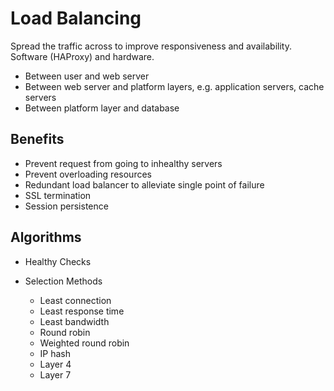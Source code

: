 # Load Balancing

Spread the traffic across to improve responsiveness and availability.
Software (HAProxy) and hardware.

-   Between user and web server
-   Between web server and platform layers, e.g. application servers, cache servers
-   Between platform layer and database

## Benefits
-   Prevent request from going to inhealthy servers
-   Prevent overloading resources
-   Redundant load balancer to alleviate single point of failure
-   SSL termination
-   Session persistence

## Algorithms
-   Healthy Checks

-   Selection Methods
    -   Least connection
    -   Least response time
    -   Least bandwidth
    -   Round robin
    -   Weighted round robin
    -   IP hash
    -   Layer 4
    -   Layer 7
    